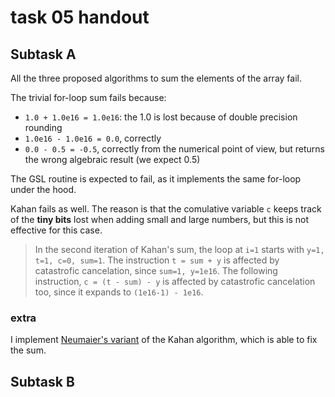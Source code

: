 # task 05 handout

## Subtask A

All the three proposed algorithms to sum the elements of the array fail.

The trivial for-loop sum fails because:
- `1.0 + 1.0e16 = 1.0e16`: the 1.0 is lost because of double precision rounding
- `1.0e16 - 1.0e16 = 0.0`, correctly
- `0.0 - 0.5 = -0.5`, correctly from the numerical point of view, but returns the wrong algebraic result (we expect 0.5)

The GSL routine is expected to fail, as it implements the same for-loop under the hood.

Kahan fails as well. The reason is that the comulative variable `c` keeps track of the **tiny bits** lost when adding small and large numbers, but this is not effective for this case.
> In the second iteration of Kahan's sum, the loop at `i=1` starts with `y=1, t=1, c=0, sum=1`.
> The instruction `t = sum + y` is affected by catastrofic cancelation, since `sum=1, y=1e16`. The following instruction, `c = (t - sum) - y` is affected by catastrofic cancelation too, since it expands to `(1e16-1) - 1e16`.

### extra

I implement [Neumaier's variant](https://en.wikipedia.org/wiki/Kahan_summation_algorithm) of the Kahan algorithm, which is able to fix the sum.

## Subtask B
